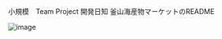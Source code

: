 小規模　Team Project 開発日知
釜山海産物マーケットのREADME

![image](https://github.com/user-attachments/assets/a54f1312-6971-453a-9898-ca21a436b0fd)


